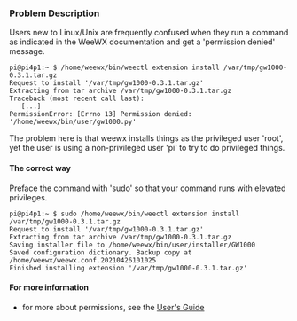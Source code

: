 ### Problem Description
Users new to Linux/Unix are frequently confused when they run a command as indicated in the WeeWX documentation and get a 'permission denied' message.

    pi@pi4p1:~ $ /home/weewx/bin/weectl extension install /var/tmp/gw1000-0.3.1.tar.gz
    Request to install '/var/tmp/gw1000-0.3.1.tar.gz'
    Extracting from tar archive /var/tmp/gw1000-0.3.1.tar.gz
    Traceback (most recent call last):
       [...]
    PermissionError: [Errno 13] Permission denied: '/home/weewx/bin/user/gw1000.py'


The problem here is that weewx installs things as the privileged user 'root', yet the user is using a non-privileged user 'pi' to try to do privileged things.

#### The correct way

Preface the command with 'sudo' so that your command runs with elevated privileges.

    pi@pi4p1:~ $ sudo /home/weewx/bin/weectl extension install /var/tmp/gw1000-0.3.1.tar.gz
    Request to install '/var/tmp/gw1000-0.3.1.tar.gz'
    Extracting from tar archive /var/tmp/gw1000-0.3.1.tar.gz
    Saving installer file to /home/weewx/bin/user/installer/GW1000
    Saved configuration dictionary. Backup copy at /home/weewx/weewx.conf.20210426101025
    Finished installing extension '/var/tmp/gw1000-0.3.1.tar.gz'

#### For more information

* for more about permissions, see the [User's Guide](https://weewx.com/docs/usersguide.htm#permissions)
